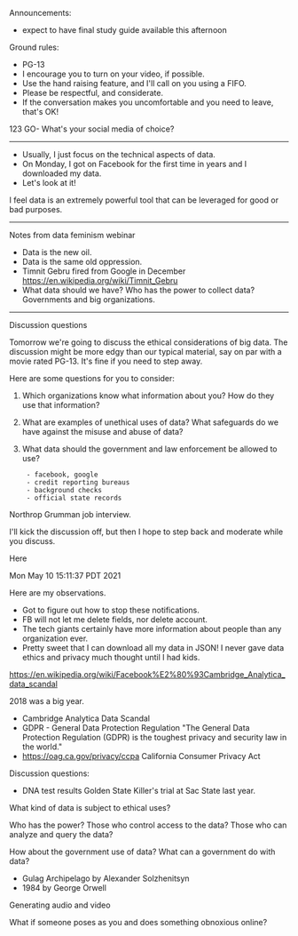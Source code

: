 Announcements:

- expect to have final study guide available this afternoon

Ground rules:

- PG-13
- I encourage you to turn on your video, if possible.
- Use the hand raising feature, and I'll call on you using a FIFO.
- Please be respectful, and considerate.
- If the conversation makes you uncomfortable and you need to leave, that's OK!

123 GO- What's your social media of choice?

------------------------------------------------------------

- Usually, I just focus on the technical aspects of data.
- On Monday, I got on Facebook for the first time in years and I downloaded my data.
- Let's look at it!

I feel data is an extremely powerful tool that can be leveraged for good or bad purposes.

------------------------------------------------------------


Notes from data feminism webinar

- Data is the new oil.
- Data is the same old oppression.
- Timnit Gebru fired from Google in December https://en.wikipedia.org/wiki/Timnit_Gebru
- What data should we have?
    Who has the power to collect data? Governments and big organizations.

------------------------------------------------------------

Discussion questions

Tomorrow we're going to discuss the ethical considerations of big data.
The discussion might be more edgy than our typical material, say on par with a movie rated PG-13.
It's fine if you need to step away.

Here are some questions for you to consider:

1. Which organizations know what information about you?
    How do they use that information?
2. What are examples of unethical uses of data?
    What safeguards do we have against the misuse and abuse of data?
3. What data should the government and law enforcement be allowed to use?


        - facebook, google
        - credit reporting bureaus
        - background checks
        - official state records


Northrop Grumman job interview.

I'll kick the discussion off, but then I hope to step back and moderate while you discuss.

Here 

Mon May 10 15:11:37 PDT 2021


Here are my observations.

- Got to figure out how to stop these notifications.
- FB will not let me delete fields, nor delete account.
- The tech giants certainly have more information about people than any organization ever.
- Pretty sweet that I can download all my data in JSON!
I never gave data ethics and privacy much thought until I had kids.

https://en.wikipedia.org/wiki/Facebook%E2%80%93Cambridge_Analytica_data_scandal

2018 was a big year.

- Cambridge Analytica Data Scandal
- GDPR - General Data Protection Regulation
"The General Data Protection Regulation (GDPR) is the toughest privacy and security law in the world."
- https://oag.ca.gov/privacy/ccpa
 California Consumer Privacy Act


Discussion questions:

- DNA test results
Golden State Killer's trial at Sac State last year.

What kind of data is subject to ethical uses?

Who has the power?
Those who control access to the data?
Those who can analyze and query the data?

How about the government use of data?
What can a government do with data?

- Gulag Archipelago by Alexander Solzhenitsyn
- 1984 by George Orwell

Generating audio and video

What if someone poses as you and does something obnoxious online?
